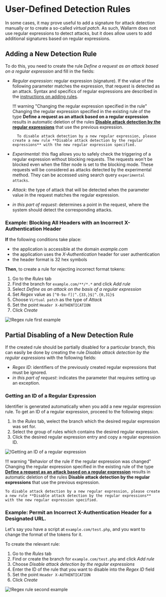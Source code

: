 [link-regex]:       https://github.com/yandex/pire

[img-regex-example1]:       ../../images/user-guides/rules/regex-rule-1.png
[img-regex-example2]:       ../../images/user-guides/rules/regex-rule-2.png
[img-regex-id]:             ../../images/user-guides/rules/regex-id.png

# User-Defined Detection Rules

In some cases, it may prove useful to add a signature for attack detection manually or to create a so-called *virtual patch*. As such, Wallarm does not use regular expressions to detect attacks, but it does allow users to add additional signatures based on regular expressions.

## Adding a New Detection Rule

To do this, you need to create the rule *Define a request as an attack based on a regular expression* and fill in the fields:

* *Regular expression*: regular expression (signature). If the value of the following parameter matches the expression, that request is detected as an attack. Syntax and specifics of regular expressions are described in the [instructions on adding rules](add-rule.md#regex).

    !!! warning "Changing the regular expression specified in the rule"
        Changing the regular expression specified in the existing rule of the type **Define a request as an attack based on a regular expression** results in automatic deletion of the rules [**Disable attack detection by the regular expressions**](#partial-disabling-of-a-new-detection-rule) that use the previous expression.

        To disable attack detection by a new regular expression, please create a new rule **Disable attack detection by the regular expressions** with the new regular expression specified.

* *Experimental*: this flag allows you to safely check the triggering of a regular expression without blocking requests. The requests won't be blocked even when the filter node is set to the blocking mode. These requests will be considered as attacks detected by the experimental method. They can be accessed using search query `experimental attacks`.

* *Attack*: the type of attack that will be detected when the parameter value in the request matches the regular expression.

* *in this part of request*: determines a point in the request, where the system should detect the corresponding attacks.


### Example: Blocking All Headers with an Incorrect X-Authentication Header

**If** the following conditions take place:

* the application is accessible at the domain *example.com*
* the application uses the *X-Authentication* header for user authentication
* the header format is 32 hex symbols

**Then**, to create a rule for rejecting incorrect format tokens:

1. Go to the *Rules* tab
2. Find the branch for `example.com/**/*.*` and click *Add rule*
3. Select *Define as an attack on the basis of a regular expression*
4. Set *Regex* value as `[^0-9a-f]|^.{33,}$|^.{0,31}$`
5. Choose `Virtual patch` as the type of *Attack*
6. Set the point `Header X-AUTHENTICATION`
7. Click *Create*

![!Regex rule first example][img-regex-example1]


## Partial Disabling of a New Detection Rule

If the created rule should be partially disabled for a particular branch, this can easily be done by creating the rule *Disable attack detection by the regular expressions* with the following fields:

- *Regex ID*: identifiers of the previously created regular expressions that must be ignored.
- *in this part of request*: indicates the parameter that requires setting up an exception.

### Getting an ID of a Regular Expression

Identifier is generated automatically when you add a new regular expression rule. To get an ID of a regular expression, proceed to the following steps:
1. In the *Rules* tab, welect the branch which the desired regular expression was set for.
2. Select the group of rules which contains the desired regular expression.
3. Click the desired regular expression entry and copy a regular expression ID.

![!Getting an ID of a regular expression][img-regex-id]

!!! warning "Behavior of the rule if the regular expression was changed"
    Changing the regular expression specified in the existing rule of the type [**Define a request as an attack based on a regular expression**](#adding-a-new-detection-rule) results in automatic deletion of the rules **Disable attack detection by the regular expressions** that use the previous expression.

    To disable attack detection by a new regular expression, please create a new rule **Disable attack detection by the regular expressions** with the new regular expression specified.

### Example: Permit an Incorrect X-Authentication Header for a Designated URL.

Let's say you have a script at `example.com/test.php`, and you want to change the format of the tokens for it.

To create the relevant rule:

1. Go to the *Rules* tab
1. Find or create the branch for `example.com/test.php` and click *Add rule*
1. Choose *Disable attack detection by the regular expressions*
1. Enter the ID of the rule that you want to disable into the *Regex ID* field
1. Set the point `Header X-AUTHENTICATION`
1. Click *Create*

![!Regex rule second example][img-regex-example2]
